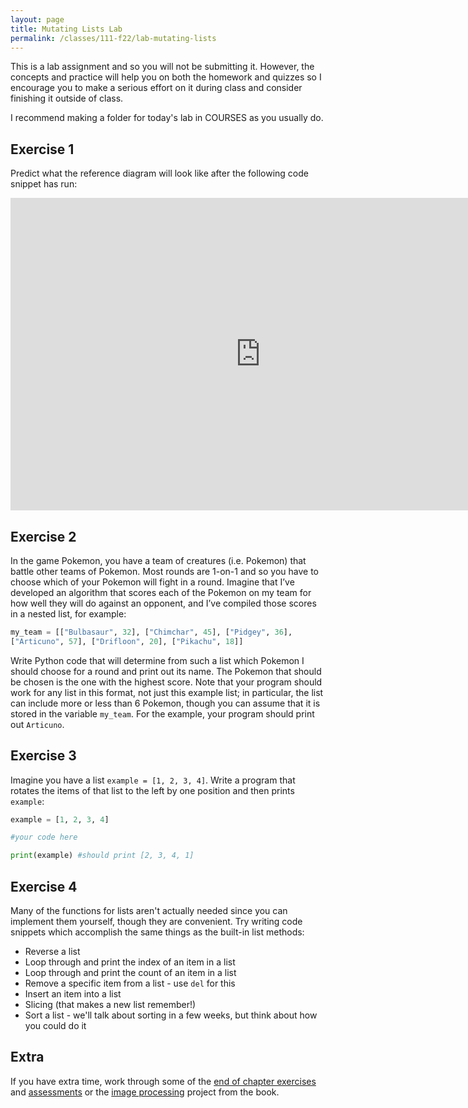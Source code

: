 ```yaml
---
layout: page
title: Mutating Lists Lab 
permalink: /classes/111-f22/lab-mutating-lists
---
```


This is a lab assignment and so you will not be submitting it.
However, the concepts and practice will help you on both the homework and quizzes so I encourage you to make a serious effort on it during class and consider finishing it outside of class.

I recommend making a folder for today's lab in COURSES as you usually do.

## Exercise 1
Predict what the reference diagram will look like after the following code snippet has run:
<iframe width="800" height="500" frameborder="0" src="https://pythontutor.com/iframe-embed.html#code=my_list%20%3D%20%5B1,%202,%203,%204%5D%0Amy_other_list%20%3D%20my_list%0Amy_list%5B0%5D%20%3D%205%0Amy_other_list%5B1%5D%20%3D%204&codeDivHeight=400&codeDivWidth=350&cumulative=false&curInstr=0&heapPrimitives=true&origin=opt-frontend.js&py=3&rawInputLstJSON=%5B%5D&textReferences=false"> </iframe>

## Exercise 2
In the game Pokemon, you have a team of creatures (i.e. Pokemon) that battle other teams of
Pokemon. 
Most rounds are 1-on-1 and so you have to choose which of your Pokemon will fight in
a round. 
Imagine that I’ve developed an algorithm that scores each of the Pokemon on my team
for how well they will do against an opponent, and I’ve compiled those scores in a nested list, for
example:

```python
my_team = [["Bulbasaur", 32], ["Chimchar", 45], ["Pidgey", 36],
["Articuno", 57], ["Drifloon", 20], ["Pikachu", 18]]
```

Write Python code that will determine from such a list which Pokemon I should choose for a
round and print out its name. The Pokemon that should be chosen is the one with the highest
score. Note that your program should work for any list in this format, not just this example list;
in particular, the list can include more or less than 6 Pokemon, though you can assume that it is
stored in the variable `my_team`. For the example, your program should print out `Articuno`.

## Exercise 3
Imagine you have a list `example = [1, 2, 3, 4]`. Write a program that rotates the items of that list to the left by one position and then prints `example`:

```python
example = [1, 2, 3, 4]

#your code here

print(example) #should print [2, 3, 4, 1]
```

## Exercise 4
Many of the functions for lists aren't actually needed since you can implement them yourself, though they are convenient.
Try writing code snippets which accomplish the same things as the built-in list methods:
* Reverse a list
* Loop through and print the index of an item in a list
* Loop through and print the count of an item in a list
* Remove a specific item from a list - use `del` for this
* Insert an item into a list
* Slicing (that makes a new list remember!)
* Sort a list - we'll talk about sorting in a few weeks, but think about how you could do it

## Extra
If you have extra time, work through some of the [end of chapter exercises](https://runestone.academy/ns/books/published/intro-cs/TransformingSequences/Exercises.html) and [assessments](https://runestone.academy/ns/books/published/intro-cs/TransformingSequences/week4a1.html) or the [image processing](https://runestone.academy/ns/books/published/intro-cs/Projects/image_processing.html#image-processing) project from the book.